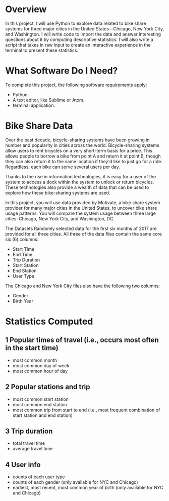 # Overview
In this project, I will use Python to explore data related to bike share systems for three major cities in the United States—Chicago, New York City, and Washington. I will write code to import the data and answer interesting questions about it by computing descriptive statistics. I will also write a script that takes in raw input to create an interactive experience in the terminal to present these statistics.

# What Software Do I Need?
To complete this project, the following software requirements apply:
- Python.
- A text editor, like Sublime or Atom.
- terminal application.

# Bike Share Data
Over the past decade, bicycle-sharing systems have been growing in number and popularity in cities across the world. Bicycle-sharing systems allow users to rent bicycles on a very short-term basis for a price. This allows people to borrow a bike from point A and return it at point B, though they can also return it to the same location if they'd like to just go for a ride. Regardless, each bike can serve several users per day.

Thanks to the rise in information technologies, it is easy for a user of the system to access a dock within the system to unlock or return bicycles. These technologies also provide a wealth of data that can be used to explore how these bike-sharing systems are used.

In this project, you will use data provided by Motivate, a bike share system provider for many major cities in the United States, to uncover bike share usage patterns. You will compare the system usage between three large cities: Chicago, New York City, and Washington, DC.

The Datasets
Randomly selected data for the first six months of 2017 are provided for all three cities. All three of the data files contain the same core six (6) columns:

- Start Time  
- End Time  
- Trip Duration 
- Start Station 
- End Station 
- User Type 

The Chicago and New York City files also have the following two columns:

- Gender
- Birth Year

# Statistics Computed

## 1 Popular times of travel (i.e., occurs most often in the start time)

- most common month
- most common day of week
- most common hour of day
## 2 Popular stations and trip

- most common start station
- most common end station
- most common trip from start to end (i.e., most frequent combination of start station and end station)
## 3 Trip duration

- total travel time
- average travel time
## 4 User info

- counts of each user type
- counts of each gender (only available for NYC and Chicago)
- earliest, most recent, most common year of birth (only available for NYC and Chicago)




























